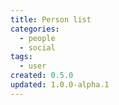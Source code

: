```yaml
---
title: Person list
categories:
  - people
  - social
tags:
  - user
created: 0.5.0
updated: 1.0.0-alpha.1
---
```

